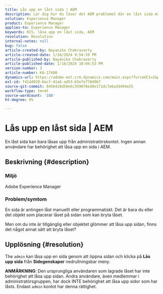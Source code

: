 ```yaml
---
title: Lås upp en låst sida | AEM
description: Lär dig hur du löser det AEM problemet där en låst sida måste låsas upp av andra enheter än användaren som låste sidan.
solution: Experience Manager
product: Experience Manager
applies-to: Experience Manager
keywords: KCS, låsa upp en låst sida, AEM
resolution: Resolution
internal-notes: null
bug: false
article-created-by: Nayanika Chakravarty
article-created-date: 1/16/2024 9:54:59 PM
article-published-by: Nayanika Chakravarty
article-published-date: 1/16/2024 10:04:53 PM
version-number: 3
article-number: KA-17480
dynamics-url: https://adobe-ent.crm.dynamics.com/main.aspx?forceUCI=1&pagetype=entityrecord&etn=knowledgearticle&id=956525e1-b9b4-ee11-a569-6045bd0063aa
exl-id: f414d920-6ecf-41a6-ad53-65e7e7784967
source-git-commit: 845b416d58e6c359076edde171dc7e6a3d494e25
workflow-type: tm+mt
source-wordcount: '188'
ht-degree: 0%

---
```


# Lås upp en låst sida | AEM


En låst sida kan bara låsas upp från administratörskontot. Ingen annan användare har behörighet att låsa upp en sida i AEM.

## Beskrivning {#description}


### <b>Miljö</b>

Adobe Experience Manager

### <b>Problem/symtom</b>

En sida är antingen låst manuellt eller programmatiskt. Det är bara du eller det objekt som placerar låset på sidan som kan bryta låset.

Men om du inte är tillgänglig eller objektet glömmer att låsa upp sidan, finns det något annat sätt att bryta låset?


## Upplösning {#resolution}


The `admin` kan låsa upp en sida genom att öppna sidan och klicka på <b>Lås upp sida</b> från <b>Sidegenskaper</b> nedrullningsbar meny.

<b>ANMÄRKNING</b>: Den ursprungliga användaren som lagrade låset har inte behörighet att låsa upp sidan. Andra användare, även medlemmar i administratörsgruppen, har dock INTE behörighet att låsa upp sidor som har låsts. Endast `admin` kontot har denna rättighet.
